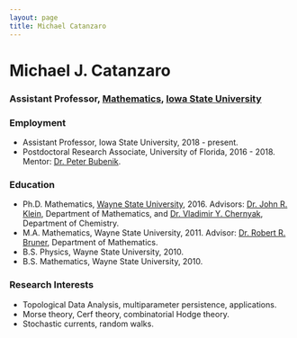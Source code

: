 ```yaml
---
layout: page
title: Michael Catanzaro
---
```

# Michael J. Catanzaro

### Assistant Professor, [Mathematics](https://math.iastate.edu), [Iowa State University](https://iastate.edu)

### Employment
* Assistant Professor, Iowa State University, 2018 - present.
* Postdoctoral Research Associate, University of Florida, 2016 - 2018. Mentor: [Dr. Peter Bubenik](https://people.clas.ufl.edu/peterbubenik/).

### Education
* Ph.D. Mathematics, [Wayne State University](https://math.wayne.edu), 2016. Advisors:  [Dr. John R. Klein](http://www.klein.wayne.edu), Department of Mathematics, and [Dr. Vladimir Y. Chernyak](https://clasprofiles.wayne.edu/profile/av3651), Department of Chemistry.
* M.A. Mathematics, Wayne State University, 2011. Advisor: [Dr. Robert R. Bruner](http://www.rrb.wayne.edu), Department of Mathematics. 
* B.S. Physics, Wayne State University, 2010.
* B.S. Mathematics, Wayne State University, 2010.

### Research Interests
* Topological Data Analysis, multiparameter persistence, applications.
* Morse theory, Cerf theory, combinatorial Hodge theory.
* Stochastic currents, random walks.
